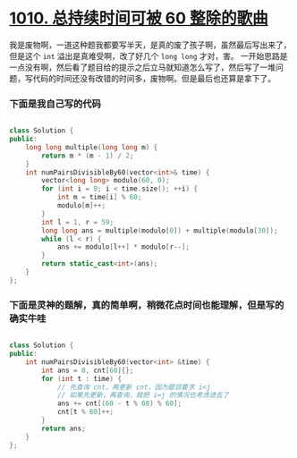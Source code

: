 # [1010. 总持续时间可被 60 整除的歌曲](https://leetcode.cn/problems/pairs-of-songs-with-total-durations-divisible-by-60/description/)

我是废物啊，一道这种题我都要写半天，是真的废了孩子啊，虽然最后写出来了，但是这个 `int` 溢出是真难受啊，改了好几个 `long long` 才对，害。
一开始思路是一点没有啊，然后看了题目给的提示之后立马就知道怎么写了，然后写了一堆问题，写代码的时间还没有改错的时间多，废物啊。但是最后也还算是拿下了。

### 下面是我自己写的代码

```cpp

class Solution {
public:
    long long multiple(long long m) {
        return m * (m - 1) / 2;
    }
    int numPairsDivisibleBy60(vector<int>& time) {
        vector<long long> modulo(60, 0);
        for (int i = 0; i < time.size(); ++i) {
            int m = time[i] % 60;
            modulo[m]++;
        }
        int l = 1, r = 59;
        long long ans = multiple(modulo[0]) + multiple(modulo[30]);
        while (l < r) {
            ans += modulo[l++] * modulo[r--];
        }
        return static_cast<int>(ans);
    }
};
```

### 下面是灵神的题解，真的简单啊，稍微花点时间也能理解，但是写的确实牛哇

```cpp

class Solution {
public:
    int numPairsDivisibleBy60(vector<int> &time) {
        int ans = 0, cnt[60]{};
        for (int t : time) {
            // 先查询 cnt，再更新 cnt，因为题目要求 i<j
            // 如果先更新，再查询，就把 i=j 的情况也考虑进去了
            ans += cnt[(60 - t % 60) % 60];
            cnt[t % 60]++;
        }
        return ans;
    }
};
```
